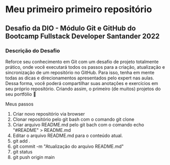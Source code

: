 # Meu primeiro primeiro repositório

## Desafio da DIO - Módulo Git e GitHub do Bootcamp Fullstack Developer Santander 2022
### Descrição do Desafio

Reforce seu conhecimento em Git com um desafio de projeto totalmente prático, onde você executará todos os passos para a criação, atualização e sincronização de um repositório no GitHub. Para isso, tenha em mente todas as dicas e direcionamentos apresentados pelo expert nas aulas. Dessa forma, você poderá compartilhar suas anotações e exercícios em seu próprio repositório. Criando assim, o primeiro (de muitos) projetos do seu portfólio 🙂

Meus passos
 1. Criar novo repositório via browser
 2. Clonar repositório pelo git bash com o comando git clone 
 3. Criar arquivo README.md pelo git bach com o comando echo "#README" > README.md
 4. Editar o arquivo README.md para o conteúdo atual.
 5. git add .
 6. git commit -m "Atualização do arquivo README.md"
 7. git status
 8. git push origin main
